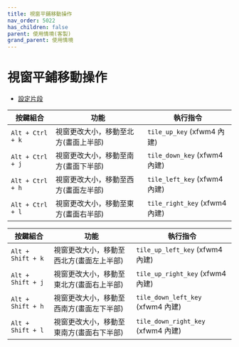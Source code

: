 ```yaml
---
title: 視窗平鋪移動操作
nav_order: 5022
has_children: false
parent: 使用情境(客製)
grand_parent: 使用情境
---
```



# 視窗平鋪移動操作


* [設定片段](https://github.com/samwhelp/note-about-xfce/blob/gh-pages/_demo/config/xfce-config/main/config/xfce4/xfconf/xfce-perchannel-xml/xfce4-keyboard-shortcuts.xml#L191)

| 按鍵組合          | 功能           | 執行指令              |
| ----------------- | -------------- | ---------------------------- |
| `Alt + Ctrl + k` | 視窗更改大小，移動至北方(畫面上半部) | `tile_up_key` (xfwm4 內建)    |
| `Alt + Ctrl + j` | 視窗更改大小，移動至南方(畫面下半部)  | `tile_down_key` (xfwm4 內建)  |
| `Alt + Ctrl + h` | 視窗更改大小，移動至西方(畫面左半部) | `tile_left_key` (xfwm4 內建)  |
| `Alt + Ctrl + l` | 視窗更改大小，移動至東方(畫面右半部) | `tile_right_key` (xfwm4 內建) |



| 按鍵組合          | 功能           | 執行指令              |
| ----------------- | -------------- | ---------------------------- |
| `Alt + Shift + k` | 視窗更改大小，移動至西北方(畫面左上半部) | `tile_up_left_key` (xfwm4 內建)    |
| `Alt + Shift + j` | 視窗更改大小，移動至東北方(畫面右上半部) | `tile_up_right_key` (xfwm4 內建)  |
| `Alt + Shift + h` | 視窗更改大小，移動至西南方(畫面左下半部) | `tile_down_left_key` (xfwm4 內建)  |
| `Alt + Shift + l` | 視窗更改大小，移動至東南方(畫面右下半部) | `tile_down_right_key` (xfwm4 內建) |
